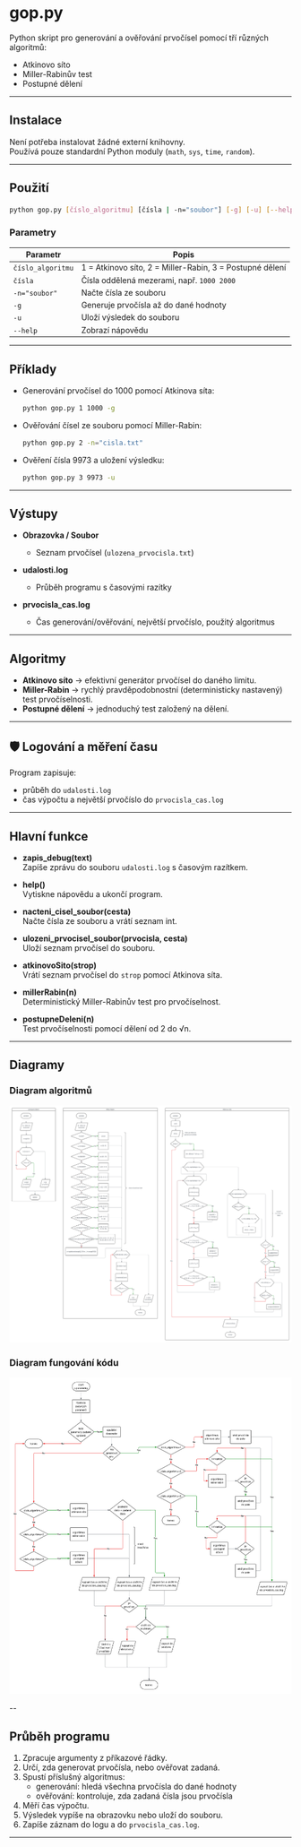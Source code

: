 
# gop.py

Python skript pro generování a ověřování prvočísel pomocí tří různých algoritmů:
- Atkinovo síto
- Miller-Rabinův test
- Postupné dělení

---

## Instalace

Není potřeba instalovat žádné externí knihovny.  
Používá pouze standardní Python moduly (`math`, `sys`, `time`, `random`).

---

## Použití

```bash
python gop.py [číslo_algoritmu] [čísla | -n="soubor"] [-g] [-u] [--help]
```

### Parametry

| Parametr          | Popis                                                   |
|--------------------|---------------------------------------------------------|
| `číslo_algoritmu` | 1 = Atkinovo síto, 2 = Miller-Rabin, 3 = Postupné dělení |
| `čísla`           | Čísla oddělená mezerami, např. `1000 2000`              |
| `-n="soubor"`     | Načte čísla ze souboru                                  |
| `-g`             | Generuje prvočísla až do dané hodnoty                   |
| `-u`             | Uloží výsledek do souboru                               |
| `--help`         | Zobrazí nápovědu                                        |

---

## Příklady

- Generování prvočísel do 1000 pomocí Atkinova síta:
    ```bash
    python gop.py 1 1000 -g
    ```

- Ověřování čísel ze souboru pomocí Miller-Rabin:
    ```bash
    python gop.py 2 -n="cisla.txt"
    ```

- Ověření čísla 9973 a uložení výsledku:
    ```bash
    python gop.py 3 9973 -u
    ```

---

## Výstupy

- **Obrazovka / Soubor**
    - Seznam prvočísel (`ulozena_prvocisla.txt`)

- **udalosti.log**
    - Průběh programu s časovými razítky

- **prvocisla_cas.log**
    - Čas generování/ověřování, největší prvočíslo, použitý algoritmus

---

## Algoritmy

- **Atkinovo síto** → efektivní generátor prvočísel do daného limitu.
- **Miller-Rabin** → rychlý pravděpodobnostní (deterministicky nastavený) test prvočíselnosti.
- **Postupné dělení** → jednoduchý test založený na dělení.

---

## 🛡️ Logování a měření času

Program zapisuje:
- průběh do `udalosti.log`
- čas výpočtu a největší prvočíslo do `prvocisla_cas.log`

---

## Hlavní funkce

- **zapis_debug(text)**  
  Zapíše zprávu do souboru `udalosti.log` s časovým razítkem.

- **help()**  
  Vytiskne nápovědu a ukončí program.

- **nacteni_cisel_soubor(cesta)**  
  Načte čísla ze souboru a vrátí seznam int.

- **ulozeni_prvocisel_soubor(prvocisla, cesta)**  
  Uloží seznam prvočísel do souboru.

- **atkinovoSito(strop)**  
  Vrátí seznam prvočísel do `strop` pomocí Atkinova síta.

- **millerRabin(n)**  
  Deterministický Miller-Rabinův test pro prvočíselnost.

- **postupneDeleni(n)**  
  Test prvočíselnosti pomocí dělení od 2 do √n.

---

## Diagramy

### Diagram algoritmů
![image](diagram_algoritmy.png)

### Diagram fungování kódu
![image](diagram_kod.png)

--

## Průběh programu

1. Zpracuje argumenty z příkazové řádky.
2. Určí, zda generovat prvočísla, nebo ověřovat zadaná.
3. Spustí příslušný algoritmus:
    - generování: hledá všechna prvočísla do dané hodnoty
    - ověřování: kontroluje, zda zadaná čísla jsou prvočísla
4. Měří čas výpočtu.
5. Výsledek vypíše na obrazovku nebo uloží do souboru.
6. Zapíše záznam do logu a do `prvocisla_cas.log`.

---

